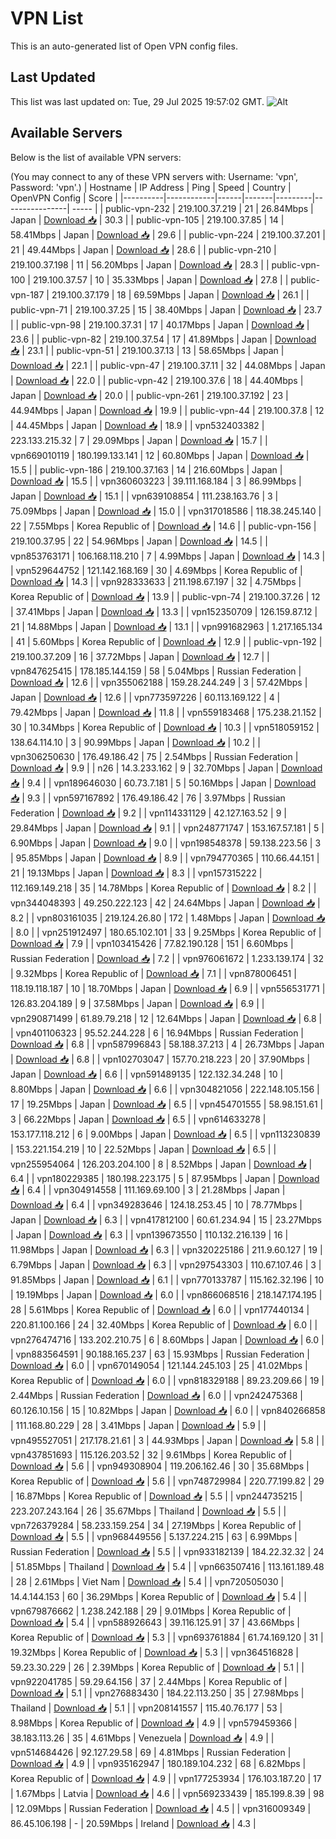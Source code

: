 # VPN List

This is an auto-generated list of Open VPN config files.

## Last Updated

This list was last updated on: Tue, 29 Jul 2025 19:57:02 GMT.
![Alt](https://repobeats.axiom.co/api/embed/186b98318ef1479477931607c1ad7d823f12451f.svg "Repobeats analytics image")

## Available Servers

Below is the list of available VPN servers:

(You may connect to any of these VPN servers with: Username: 'vpn', Password: 'vpn'.)
| Hostname | IP Address | Ping | Speed | Country | OpenVPN Config | Score |
|----------|------------|------|-------|---------|----------------| ----- |
| public-vpn-232 | 219.100.37.219 | 21 | 26.84Mbps | Japan | [Download 📥](./configs/server_0_JP.ovpn) | 30.3 |
| public-vpn-105 | 219.100.37.85 | 14 | 58.41Mbps | Japan | [Download 📥](./configs/server_1_JP.ovpn) | 29.6 |
| public-vpn-224 | 219.100.37.201 | 21 | 49.44Mbps | Japan | [Download 📥](./configs/server_2_JP.ovpn) | 28.6 |
| public-vpn-210 | 219.100.37.198 | 11 | 56.20Mbps | Japan | [Download 📥](./configs/server_3_JP.ovpn) | 28.3 |
| public-vpn-100 | 219.100.37.57 | 10 | 35.33Mbps | Japan | [Download 📥](./configs/server_4_JP.ovpn) | 27.8 |
| public-vpn-187 | 219.100.37.179 | 18 | 69.59Mbps | Japan | [Download 📥](./configs/server_5_JP.ovpn) | 26.1 |
| public-vpn-71 | 219.100.37.25 | 15 | 38.40Mbps | Japan | [Download 📥](./configs/server_6_JP.ovpn) | 23.7 |
| public-vpn-98 | 219.100.37.31 | 17 | 40.17Mbps | Japan | [Download 📥](./configs/server_7_JP.ovpn) | 23.6 |
| public-vpn-82 | 219.100.37.54 | 17 | 41.89Mbps | Japan | [Download 📥](./configs/server_8_JP.ovpn) | 23.1 |
| public-vpn-51 | 219.100.37.13 | 13 | 58.65Mbps | Japan | [Download 📥](./configs/server_9_JP.ovpn) | 22.1 |
| public-vpn-47 | 219.100.37.11 | 32 | 44.08Mbps | Japan | [Download 📥](./configs/server_10_JP.ovpn) | 22.0 |
| public-vpn-42 | 219.100.37.6 | 18 | 44.40Mbps | Japan | [Download 📥](./configs/server_11_JP.ovpn) | 20.0 |
| public-vpn-261 | 219.100.37.192 | 23 | 44.94Mbps | Japan | [Download 📥](./configs/server_12_JP.ovpn) | 19.9 |
| public-vpn-44 | 219.100.37.8 | 12 | 44.45Mbps | Japan | [Download 📥](./configs/server_13_JP.ovpn) | 18.9 |
| vpn532403382 | 223.133.215.32 | 7 | 29.09Mbps | Japan | [Download 📥](./configs/server_14_JP.ovpn) | 15.7 |
| vpn669010119 | 180.199.133.141 | 12 | 60.80Mbps | Japan | [Download 📥](./configs/server_15_JP.ovpn) | 15.5 |
| public-vpn-186 | 219.100.37.163 | 14 | 216.60Mbps | Japan | [Download 📥](./configs/server_16_JP.ovpn) | 15.5 |
| vpn360603223 | 39.111.168.184 | 3 | 86.99Mbps | Japan | [Download 📥](./configs/server_17_JP.ovpn) | 15.1 |
| vpn639108854 | 111.238.163.76 | 3 | 75.09Mbps | Japan | [Download 📥](./configs/server_18_JP.ovpn) | 15.0 |
| vpn317018586 | 118.38.245.140 | 22 | 7.55Mbps | Korea Republic of | [Download 📥](./configs/server_19_KR.ovpn) | 14.6 |
| public-vpn-156 | 219.100.37.95 | 22 | 54.96Mbps | Japan | [Download 📥](./configs/server_20_JP.ovpn) | 14.5 |
| vpn853763171 | 106.168.118.210 | 7 | 4.99Mbps | Japan | [Download 📥](./configs/server_21_JP.ovpn) | 14.3 |
| vpn529644752 | 121.142.168.169 | 30 | 4.69Mbps | Korea Republic of | [Download 📥](./configs/server_22_KR.ovpn) | 14.3 |
| vpn928333633 | 211.198.67.197 | 32 | 4.75Mbps | Korea Republic of | [Download 📥](./configs/server_23_KR.ovpn) | 13.9 |
| public-vpn-74 | 219.100.37.26 | 12 | 37.41Mbps | Japan | [Download 📥](./configs/server_24_JP.ovpn) | 13.3 |
| vpn152350709 | 126.159.87.12 | 21 | 14.88Mbps | Japan | [Download 📥](./configs/server_25_JP.ovpn) | 13.1 |
| vpn991682963 | 1.217.165.134 | 41 | 5.60Mbps | Korea Republic of | [Download 📥](./configs/server_26_KR.ovpn) | 12.9 |
| public-vpn-192 | 219.100.37.209 | 16 | 37.72Mbps | Japan | [Download 📥](./configs/server_27_JP.ovpn) | 12.7 |
| vpn847625415 | 178.185.144.159 | 58 | 5.04Mbps | Russian Federation | [Download 📥](./configs/server_28_RU.ovpn) | 12.6 |
| vpn355062188 | 159.28.244.249 | 3 | 57.42Mbps | Japan | [Download 📥](./configs/server_29_JP.ovpn) | 12.6 |
| vpn773597226 | 60.113.169.122 | 4 | 79.42Mbps | Japan | [Download 📥](./configs/server_30_JP.ovpn) | 11.8 |
| vpn559183468 | 175.238.21.152 | 30 | 10.34Mbps | Korea Republic of | [Download 📥](./configs/server_31_KR.ovpn) | 10.3 |
| vpn518059152 | 138.64.114.10 | 3 | 90.99Mbps | Japan | [Download 📥](./configs/server_32_JP.ovpn) | 10.2 |
| vpn306250630 | 176.49.186.42 | 75 | 2.54Mbps | Russian Federation | [Download 📥](./configs/server_33_RU.ovpn) | 9.9 |
| n26 | 14.3.233.162 | 9 | 32.70Mbps | Japan | [Download 📥](./configs/server_34_JP.ovpn) | 9.4 |
| vpn189646030 | 60.73.7.181 | 5 | 50.16Mbps | Japan | [Download 📥](./configs/server_35_JP.ovpn) | 9.3 |
| vpn597167892 | 176.49.186.42 | 76 | 3.97Mbps | Russian Federation | [Download 📥](./configs/server_36_RU.ovpn) | 9.2 |
| vpn114331129 | 42.127.163.52 | 9 | 29.84Mbps | Japan | [Download 📥](./configs/server_37_JP.ovpn) | 9.1 |
| vpn248771747 | 153.167.57.181 | 5 | 6.90Mbps | Japan | [Download 📥](./configs/server_38_JP.ovpn) | 9.0 |
| vpn198548378 | 59.138.223.56 | 3 | 95.85Mbps | Japan | [Download 📥](./configs/server_39_JP.ovpn) | 8.9 |
| vpn794770365 | 110.66.44.151 | 21 | 19.13Mbps | Japan | [Download 📥](./configs/server_40_JP.ovpn) | 8.3 |
| vpn157315222 | 112.169.149.218 | 35 | 14.78Mbps | Korea Republic of | [Download 📥](./configs/server_41_KR.ovpn) | 8.2 |
| vpn344048393 | 49.250.222.123 | 42 | 24.64Mbps | Japan | [Download 📥](./configs/server_42_JP.ovpn) | 8.2 |
| vpn803161035 | 219.124.26.80 | 172 | 1.48Mbps | Japan | [Download 📥](./configs/server_43_JP.ovpn) | 8.0 |
| vpn251912497 | 180.65.102.101 | 33 | 9.25Mbps | Korea Republic of | [Download 📥](./configs/server_44_KR.ovpn) | 7.9 |
| vpn103415426 | 77.82.190.128 | 151 | 6.60Mbps | Russian Federation | [Download 📥](./configs/server_45_RU.ovpn) | 7.2 |
| vpn976061672 | 1.233.139.174 | 32 | 9.32Mbps | Korea Republic of | [Download 📥](./configs/server_46_KR.ovpn) | 7.1 |
| vpn878006451 | 118.19.118.187 | 10 | 18.70Mbps | Japan | [Download 📥](./configs/server_47_JP.ovpn) | 6.9 |
| vpn556531771 | 126.83.204.189 | 9 | 37.58Mbps | Japan | [Download 📥](./configs/server_48_JP.ovpn) | 6.9 |
| vpn290871499 | 61.89.79.218 | 12 | 12.64Mbps | Japan | [Download 📥](./configs/server_49_JP.ovpn) | 6.8 |
| vpn401106323 | 95.52.244.228 | 6 | 16.94Mbps | Russian Federation | [Download 📥](./configs/server_50_RU.ovpn) | 6.8 |
| vpn587996843 | 58.188.37.213 | 4 | 26.73Mbps | Japan | [Download 📥](./configs/server_51_JP.ovpn) | 6.8 |
| vpn102703047 | 157.70.218.223 | 20 | 37.90Mbps | Japan | [Download 📥](./configs/server_52_JP.ovpn) | 6.6 |
| vpn591489135 | 122.132.34.248 | 10 | 8.80Mbps | Japan | [Download 📥](./configs/server_53_JP.ovpn) | 6.6 |
| vpn304821056 | 222.148.105.156 | 17 | 19.25Mbps | Japan | [Download 📥](./configs/server_54_JP.ovpn) | 6.5 |
| vpn454701555 | 58.98.151.61 | 3 | 66.22Mbps | Japan | [Download 📥](./configs/server_55_JP.ovpn) | 6.5 |
| vpn614633278 | 153.177.118.212 | 6 | 9.00Mbps | Japan | [Download 📥](./configs/server_56_JP.ovpn) | 6.5 |
| vpn113230839 | 153.221.154.219 | 10 | 22.52Mbps | Japan | [Download 📥](./configs/server_57_JP.ovpn) | 6.5 |
| vpn255954064 | 126.203.204.100 | 8 | 8.52Mbps | Japan | [Download 📥](./configs/server_58_JP.ovpn) | 6.4 |
| vpn180229385 | 180.198.223.175 | 5 | 87.95Mbps | Japan | [Download 📥](./configs/server_59_JP.ovpn) | 6.4 |
| vpn304914558 | 111.169.69.100 | 3 | 21.28Mbps | Japan | [Download 📥](./configs/server_60_JP.ovpn) | 6.4 |
| vpn349283646 | 124.18.253.45 | 10 | 78.77Mbps | Japan | [Download 📥](./configs/server_61_JP.ovpn) | 6.3 |
| vpn417812100 | 60.61.234.94 | 15 | 23.27Mbps | Japan | [Download 📥](./configs/server_62_JP.ovpn) | 6.3 |
| vpn139673550 | 110.132.216.139 | 16 | 11.98Mbps | Japan | [Download 📥](./configs/server_63_JP.ovpn) | 6.3 |
| vpn320225186 | 211.9.60.127 | 19 | 6.79Mbps | Japan | [Download 📥](./configs/server_64_JP.ovpn) | 6.3 |
| vpn297543303 | 110.67.107.46 | 3 | 91.85Mbps | Japan | [Download 📥](./configs/server_65_JP.ovpn) | 6.1 |
| vpn770133787 | 115.162.32.196 | 10 | 19.19Mbps | Japan | [Download 📥](./configs/server_66_JP.ovpn) | 6.0 |
| vpn866068516 | 218.147.174.195 | 28 | 5.61Mbps | Korea Republic of | [Download 📥](./configs/server_67_KR.ovpn) | 6.0 |
| vpn177440134 | 220.81.100.166 | 24 | 32.40Mbps | Korea Republic of | [Download 📥](./configs/server_68_KR.ovpn) | 6.0 |
| vpn276474716 | 133.202.210.75 | 6 | 8.60Mbps | Japan | [Download 📥](./configs/server_69_JP.ovpn) | 6.0 |
| vpn883564591 | 90.188.165.237 | 63 | 15.93Mbps | Russian Federation | [Download 📥](./configs/server_70_RU.ovpn) | 6.0 |
| vpn670149054 | 121.144.245.103 | 25 | 41.02Mbps | Korea Republic of | [Download 📥](./configs/server_71_KR.ovpn) | 6.0 |
| vpn818329188 | 89.23.209.66 | 19 | 2.44Mbps | Russian Federation | [Download 📥](./configs/server_72_RU.ovpn) | 6.0 |
| vpn242475368 | 60.126.10.156 | 15 | 10.82Mbps | Japan | [Download 📥](./configs/server_73_JP.ovpn) | 6.0 |
| vpn840266858 | 111.168.80.229 | 28 | 3.41Mbps | Japan | [Download 📥](./configs/server_74_JP.ovpn) | 5.9 |
| vpn495527051 | 217.178.21.61 | 3 | 44.93Mbps | Japan | [Download 📥](./configs/server_75_JP.ovpn) | 5.8 |
| vpn437851693 | 115.126.203.52 | 32 | 9.61Mbps | Korea Republic of | [Download 📥](./configs/server_76_KR.ovpn) | 5.6 |
| vpn949308904 | 119.206.162.46 | 30 | 35.68Mbps | Korea Republic of | [Download 📥](./configs/server_77_KR.ovpn) | 5.6 |
| vpn748729984 | 220.77.199.82 | 29 | 16.87Mbps | Korea Republic of | [Download 📥](./configs/server_78_KR.ovpn) | 5.5 |
| vpn244735215 | 223.207.243.164 | 26 | 35.67Mbps | Thailand | [Download 📥](./configs/server_79_TH.ovpn) | 5.5 |
| vpn726379284 | 58.233.159.254 | 34 | 27.19Mbps | Korea Republic of | [Download 📥](./configs/server_80_KR.ovpn) | 5.5 |
| vpn968449556 | 5.137.224.215 | 63 | 6.99Mbps | Russian Federation | [Download 📥](./configs/server_81_RU.ovpn) | 5.5 |
| vpn933182139 | 184.22.32.32 | 24 | 51.85Mbps | Thailand | [Download 📥](./configs/server_82_TH.ovpn) | 5.4 |
| vpn663507416 | 113.161.189.48 | 28 | 2.61Mbps | Viet Nam | [Download 📥](./configs/server_83_VN.ovpn) | 5.4 |
| vpn720505030 | 14.4.144.153 | 60 | 36.29Mbps | Korea Republic of | [Download 📥](./configs/server_84_KR.ovpn) | 5.4 |
| vpn679876662 | 1.238.242.188 | 29 | 9.01Mbps | Korea Republic of | [Download 📥](./configs/server_85_KR.ovpn) | 5.4 |
| vpn588926643 | 39.116.125.91 | 37 | 43.66Mbps | Korea Republic of | [Download 📥](./configs/server_86_KR.ovpn) | 5.3 |
| vpn693761884 | 61.74.169.120 | 31 | 19.32Mbps | Korea Republic of | [Download 📥](./configs/server_87_KR.ovpn) | 5.3 |
| vpn364516828 | 59.23.30.229 | 26 | 2.39Mbps | Korea Republic of | [Download 📥](./configs/server_88_KR.ovpn) | 5.1 |
| vpn922041785 | 59.29.64.156 | 37 | 2.44Mbps | Korea Republic of | [Download 📥](./configs/server_89_KR.ovpn) | 5.1 |
| vpn276883430 | 184.22.113.250 | 35 | 27.98Mbps | Thailand | [Download 📥](./configs/server_90_TH.ovpn) | 5.1 |
| vpn208141557 | 115.40.76.177 | 53 | 8.98Mbps | Korea Republic of | [Download 📥](./configs/server_91_KR.ovpn) | 4.9 |
| vpn579459366 | 38.183.113.26 | 35 | 4.61Mbps | Venezuela | [Download 📥](./configs/server_92_VE.ovpn) | 4.9 |
| vpn514684426 | 92.127.29.58 | 69 | 4.81Mbps | Russian Federation | [Download 📥](./configs/server_93_RU.ovpn) | 4.9 |
| vpn935162947 | 180.189.104.232 | 68 | 6.82Mbps | Korea Republic of | [Download 📥](./configs/server_94_KR.ovpn) | 4.9 |
| vpn177253934 | 176.103.187.20 | 17 | 1.67Mbps | Latvia | [Download 📥](./configs/server_95_LV.ovpn) | 4.6 |
| vpn569233439 | 185.199.8.39 | 98 | 12.09Mbps | Russian Federation | [Download 📥](./configs/server_96_RU.ovpn) | 4.5 |
| vpn316009349 | 86.45.106.198 | - | 20.59Mbps | Ireland | [Download 📥](./configs/server_97_IE.ovpn) | 4.3 |
